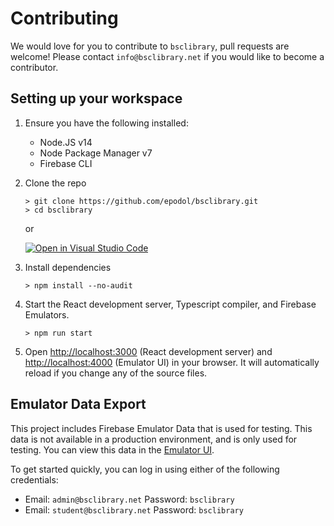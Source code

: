 # Contributing

We would love for you to contribute to `bsclibrary`, pull requests are welcome! Please contact `info@bsclibrary.net` if you would like to become a contributor.

## Setting up your workspace

1. Ensure you have the following installed:

   - Node.JS v14
   - Node Package Manager v7
   - Firebase CLI

1. Clone the repo

   ```
   > git clone https://github.com/epodol/bsclibrary.git
   > cd bsclibrary
   ```

   or

   [![Open in Visual Studio Code](https://open.vscode.dev/badges/open-in-vscode.svg)](https://open.vscode.dev/epodol/bsclibrary)

1. Install dependencies
   ```
   > npm install --no-audit
   ```
1. Start the React development server, Typescript compiler, and Firebase Emulators.
   ```
   > npm run start
   ```
1. Open [http://localhost:3000](http://localhost:3000) (React development server) and [http://localhost:4000](http://localhost:4000) (Emulator UI) in your browser. It will automatically reload if you change any of the source files.

## Emulator Data Export

This project includes Firebase Emulator Data that is used for testing. This data is not available in a production environment, and is only used for testing. You can view this data in the [Emulator UI](http://localhost:4000).

To get started quickly, you can log in using either of the following credentials:

- Email: `admin@bsclibrary.net` Password: `bsclibrary`
- Email: `student@bsclibrary.net` Password: `bsclibrary`
